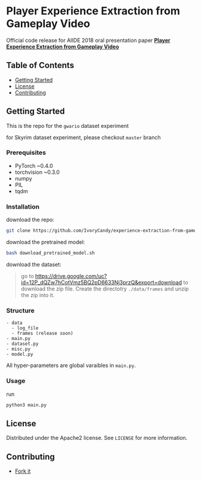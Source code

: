 # Player Experience Extraction from Gameplay Video

Official code release for AIIDE 2018 oral presentation paper **[Player Experience Extraction from Gameplay Video]()**

## Table of Contents

- [Getting Started](#getting-started)
- [License](#license)
- [Contributing](#contributing)

## Getting Started

This is the repo for the `gwario` dataset experiment

for Skyrim dataset experiment, please checkout `master` branch

### Prerequisites

- PyTorch ~0.4.0
- torchvision ~0.3.0
- numpy
- PIL
- tqdm

### Installation

download the repo:

```sh
git clone https://github.com/IvoryCandy/experience-extraction-from-gameplay-video.git
```

download the pretrained model:

```sh
bash download_pretrained_model.sh
```

download the dataset:
> go to https://drive.google.com/uc?id=12P_dQZw7hCotVmz5BQ2pD6633Nj3przQ&export=download to download the zip file. Create the directotry `./data/frames` and unzip the zip into it. 

### Structure

```
- data
  - log_file
  - frames (release soon)
- main.py
- dataset.py
- misc.py
- model.py
```

All hyper-parameters are global varaibles in `main.py`.

### Usage

run

```sh
python3 main.py
```

## License

Distributed under the Apache2 license. See ``LICENSE`` for more information.

## Contributing

- [Fork it](https://github.com/IvoryCandy/experience-extraction-from-gameplay-video/fork)
